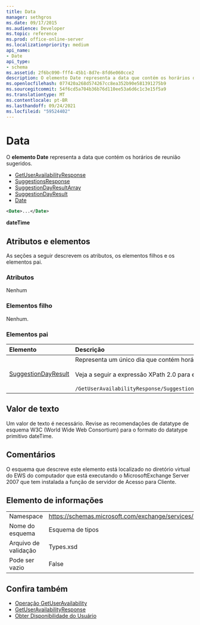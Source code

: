 ```yaml
---
title: Data
manager: sethgros
ms.date: 09/17/2015
ms.audience: Developer
ms.topic: reference
ms.prod: office-online-server
ms.localizationpriority: medium
api_name:
- Date
api_type:
- schema
ms.assetid: 2f6bc090-fff4-45b1-8d7e-8fd6e060cce2
description: O elemento Date representa a data que contém os horários de reunião sugeridos.
ms.openlocfilehash: 077420a268d574267cc8ea352b90e581391275b9
ms.sourcegitcommit: 54f6cd5a704b36b76d110ee53a6d6c1c3e15f5a9
ms.translationtype: MT
ms.contentlocale: pt-BR
ms.lasthandoff: 09/24/2021
ms.locfileid: "59524402"
---
```

# <a name="date"></a>Data

O **elemento Date** representa a data que contém os horários de reunião sugeridos. 
  
- [GetUserAvailabilityResponse](getuseravailabilityresponse.md) 
- [SuggestionsResponse](suggestionsresponse.md) 
- [SuggestionDayResultArray](suggestiondayresultarray.md)  
- [SuggestionDayResult](suggestiondayresult.md)  
- [Date](date.md)
  
```xml
<Date>...</Date>
```

**dateTime**

## <a name="attributes-and-elements"></a>Atributos e elementos

As seções a seguir descrevem os atributos, os elementos filhos e os elementos pai.
  
### <a name="attributes"></a>Atributos

Nenhum
  
### <a name="child-elements"></a>Elementos filho

Nenhum.
  
### <a name="parent-elements"></a>Elementos pai

|**Elemento**|**Descrição**|
|:-----|:-----|
|[SuggestionDayResult](suggestiondayresult.md) <br/> |Representa um único dia que contém horários de reunião sugeridos.  <br/><br/>Veja a seguir a expressão XPath 2.0 para este elemento:<br/><br/>  `/GetUserAvailabilityResponse/SuggestionsResponse/SuggestionDayResultArray/SuggestionDayResult[i]` <br/> |
   
## <a name="text-value"></a>Valor de texto

Um valor de texto é necessário. Revise as recomendações de datatype de esquema W3C (World Wide Web Consortium) para o formato do datatype primitivo dateTime.
  
## <a name="remarks"></a>Comentários

O esquema que descreve este elemento está localizado no diretório virtual do EWS do computador que está executando o MicrosoftExchange Server 2007 que tem instalada a função de servidor de Acesso para Cliente.
  
## <a name="element-information"></a>Elemento de informações

|||
|:-----|:-----|
|Namespace  <br/> |https://schemas.microsoft.com/exchange/services/2006/types  <br/> |
|Nome do esquema  <br/> |Esquema de tipos  <br/> |
|Arquivo de validação  <br/> |Types.xsd  <br/> |
|Pode ser vazio  <br/> |False  <br/> |
   
## <a name="see-also"></a>Confira também

- [Operação GetUserAvailability](getuseravailability-operation.md) 
- [GetUserAvailabilityResponse](getuseravailabilityresponse.md)
- [Obter Disponibilidade do Usuário](https://msdn.microsoft.com/library/d4133fcb-9b0f-4e6b-aadf-a389da83516a%28Office.15%29.aspx)

